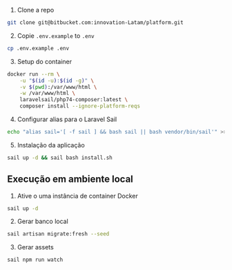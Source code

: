 1. Clone a repo
```bash
git clone git@bitbucket.com:innovation-Latam/platform.git
```

2. Copie `.env.example` to `.env`
```bash
cp .env.example .env
```

3. Setup do container
```bash
docker run --rm \
    -u "$(id -u):$(id -g)" \
    -v $(pwd):/var/www/html \
    -w /var/www/html \
    laravelsail/php74-composer:latest \
    composer install --ignore-platform-reqs
```

4. Configurar alias para o Laravel Sail
```bash
echo "alias sail='[ -f sail ] && bash sail || bash vendor/bin/sail'" >> ~/.bashrc && source ~/.bashrc
```

5. Instalação da aplicação
```bash
sail up -d && sail bash install.sh
```

## Execução em ambiente local
1. Ative o uma instância de container Docker
```bash
sail up -d
```

2. Gerar banco local
```bash
sail artisan migrate:fresh --seed
```

3. Gerar assets
```bash
sail npm run watch
```
